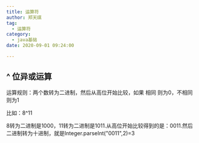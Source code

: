```yaml
---
title: 运算符
author: 郑天祺
tag:
  - 运算符
category:
  - java基础
date: 2020-09-01 09:24:00

---
```


## ^ 位异或运算

运算规则：两个数转为二进制，然后从高位开始比较，如果  相同  则为0，不相同  则为1

比如：8^11

8转为二进制是1000，11转为二进制是1011.从高位开始比较得到的是：0011.然后二进制转为十进制，就是Integer.parseInt("0011",2)=3